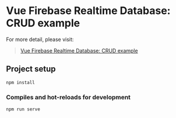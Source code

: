 # Vue Firebase Realtime Database: CRUD example

For more detail, please visit:
> [Vue Firebase Realtime Database: CRUD example](https://bezkoder.com/vue-firebase-realtime-database/)

## Project setup
```
npm install
```

### Compiles and hot-reloads for development
```
npm run serve
```

